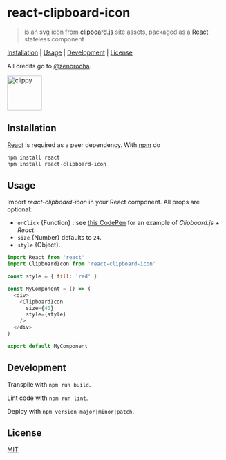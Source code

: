 # react-clipboard-icon

> is an svg icon from [clipboard.js] site assets, packaged as a [React] stateless component

[Installation](#installation) |
[Usage](#usage) |
[Development](#development) |
[License](#license)

All credits go to [@zenorocha].

<img width="80" height="80" alt="clippy" src="https://clipboardjs.com/assets/images/clippy.svg" />

## Installation

[React] is required as a peer dependency. With [npm] do

```bash
npm install react
npm install react-clipboard-icon
```

## Usage

Import *react-clipboard-icon* in your React component.
All props are optional:

* `onClick` {Function} : see [this CodePen](https://codepen.io/fibo/pen/wWKGNK) for an example of *Clipboard.js + React*.
* `size` {Number} defaults to `24`.
* `style` {Object}.

```javascript
import React from 'react'
import ClipboardIcon from 'react-clipboard-icon'

const style = { fill: 'red' }

const MyComponent = () => (
  <div>
    <ClipboardIcon
      size={40}
      style={style}
    />
  </div>
)

export default MyComponent
```

## Development

Transpile with `npm run build`.

Lint code with `npm run lint`.

Deploy with `npm version major|minor|patch`.

## License

[MIT](http://g14n.info/mit-license)

[clipboard.js]: https://clipboardjs.com/ "clipboard.js"
[npm]: https://npmjs.org "npm"
[React]: https://facebook.github.io/react/ "React"
[@zenorocha]: https://github.com/zenorocha "Zeno Rocha"
